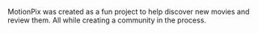 MotionPix was created as a fun project to help discover new movies and review them. All while creating a community in the process.
